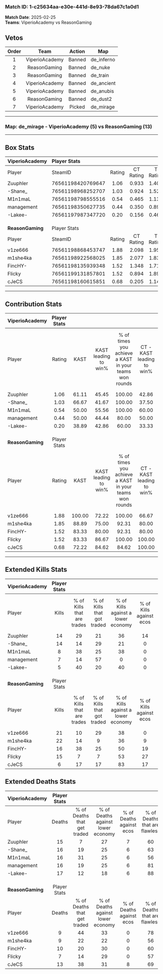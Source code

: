 ### Match ID: 1-c25634aa-e30e-441d-8e93-78da67c1a0d1  
**Match Date**: 2025-02-25  
**Teams**: ViperioAcademy vs ReasonGaming  

## Vetos  

| Order | Team | Action | Map |
| :---: | :--: | :----: | --- |
| 1 | ViperioAcademy | Banned | de_inferno |
| 2 | ReasonGaming | Banned | de_nuke |
| 3 | ReasonGaming | Banned | de_train |
| 4 | ViperioAcademy | Banned | de_ancient |
| 5 | ViperioAcademy | Banned | de_anubis |
| 6 | ReasonGaming | Banned | de_dust2 |
| 7 | ViperioAcademy | Picked | de_mirage |

---  

### **Map**: de_mirage - ViperioAcademy (5) vs ReasonGaming (13)  
---  

## Box Stats  

| **ViperioAcademy** | Player Stats      |        |           |          |        |       |       |         |        |      |     |
| :- | :- | :-: | :-: | :-: | :-: | :-: | :-: | :-: | :-: | :-: | :-: |
| Player             | SteamID           | Rating | CT Rating | T Rating |  KAST  |  ADR  | Kills | Assists | Deaths | K/D  | HS% |
| Zuuphler           | 76561198420769647 |  1.06  |   0.933   |  1.401   | 61.11  | 91.9  |  14   |    5    |   15   | 0.93 | 64  |
| -Shane_            | 76561198968252707 |  1.03  |   0.924   |  1.520   | 66.67  | 84.6  |  14   |    3    |   16   | 0.88 | 42  |
| M1n1maL            | 76561198798555516 |  0.54  |   0.465   |  1.131   | 50.00  | 56.2  |   8   |    4    |   16   | 0.50 | 87  |
| management         | 76561198350627735 |  0.44  |   0.350   |  0.895   | 50.00  | 44.2  |   7   |    2    |   16   | 0.44 | 14  |
| -Lakee-            | 76561197987347720 |  0.20  |   0.156   |  0.467   | 38.89  | 35.3  |   5   |    1    |   17   | 0.29 | 80  |
|                    |                   |        |           |          |        |       |       |         |        |      |     |
|                    |                   |        |           |          |        |       |       |         |        |      |     |
|                    |                   |        |           |          |        |       |       |         |        |      |     |
| **ReasonGaming**   | Player Stats      |        |           |          |        |       |       |         |        |      |     |
| Player             | SteamID           | Rating | CT Rating | T Rating |  KAST  |  ADR  | Kills | Assists | Deaths | K/D  | HS% |
| v1ze666            | 76561198868453747 |  1.88  |   2.098   |  1.957   | 100.00 | 99.9  |  21   |    5    |   9    | 2.33 | 52  |
| m1she4ka           | 76561198922568025 |  1.85  |   2.077   |  1.838   | 88.89  | 105.2 |  22   |    3    |   9    | 2.44 | 54  |
| FincHY-            | 76561198135939348 |  1.52  |   1.348   |  1.718   | 83.33  | 105.6 |  16   |    7    |   10   | 1.60 | 56  |
| Flicky             | 76561199131857801 |  1.52  |   0.894   |  1.892   | 83.33  | 94.7  |  15   |    7    |   7    | 2.14 | 46  |
| cJeCS              | 76561198160615851 |  0.68  |   0.205   |  1.145   | 72.22  | 51.2  |   6   |    5    |   13   | 0.46 | 100 |
---  

## Contribution Stats  

| **ViperioAcademy** | Player Stats |        |                      |                                                        |                           |                                                             |                          |                                                            |
| :- | :-: | :-: | :-: | :-: | :-: | :-: | :-: | :-: |
| Player             |    Rating    |  KAST  | KAST leading to win% | % of times you achieve a KAST in your teams won rounds | CT - KAST leading to win% | CT - % of times you achieve a KAST in your teams won rounds | T - KAST leading to win% | T - % of times you achieve a KAST in your teams won rounds |
| Zuuphler           |     1.06     | 61.11  |        45.45         |                         100.00                         |           42.86           |                           100.00                            |          50.00           |                           100.00                           |
| -Shane_            |     1.03     | 66.67  |        41.67         |                         100.00                         |           37.50           |                           100.00                            |          50.00           |                           100.00                           |
| M1n1maL            |     0.54     | 50.00  |        55.56         |                         100.00                         |           60.00           |                           100.00                            |          50.00           |                           100.00                           |
| management         |     0.44     | 50.00  |        44.44         |                         80.00                          |           50.00           |                            66.67                            |          40.00           |                           100.00                           |
| -Lakee-            |     0.20     | 38.89  |        42.86         |                         60.00                          |           33.33           |                            33.33                            |          50.00           |                           100.00                           |
|                    |              |        |                      |                                                        |                           |                                                             |                          |                                                            |
|                    |              |        |                      |                                                        |                           |                                                             |                          |                                                            |
|                    |              |        |                      |                                                        |                           |                                                             |                          |                                                            |
| **ReasonGaming**   | Player Stats |        |                      |                                                        |                           |                                                             |                          |                                                            |
| Player             |    Rating    |  KAST  | KAST leading to win% | % of times you achieve a KAST in your teams won rounds | CT - KAST leading to win% | CT - % of times you achieve a KAST in your teams won rounds | T - KAST leading to win% | T - % of times you achieve a KAST in your teams won rounds |
| v1ze666            |     1.88     | 100.00 |        72.22         |                         100.00                         |           66.67           |                           100.00                            |          75.00           |                           100.00                           |
| m1she4ka           |     1.85     | 88.89  |        75.00         |                         92.31                          |           80.00           |                           100.00                            |          72.73           |                           88.89                            |
| FincHY-            |     1.52     | 83.33  |        80.00         |                         92.31                          |           80.00           |                           100.00                            |          80.00           |                           88.89                            |
| Flicky             |     1.52     | 83.33  |        86.67         |                         100.00                         |          100.00           |                           100.00                            |          81.82           |                           100.00                           |
| cJeCS              |     0.68     | 72.22  |        84.62         |                         84.62                          |          100.00           |                            75.00                            |          80.00           |                           88.89                            |
---  

## Extended Kills Stats  

| **ViperioAcademy** | Player Stats |                            |                            |                                    |                         |                              |                                 |                                       |                    |           |
| :- | :-: | :-: | :-: | :-: | :-: | :-: | :-: | :-: | :-: | :-: |
| Player             |    Kills     | % of Kills that are trades | % of Kills that got traded | % of Kills against a lower economy | % of Kills against ecos | % of Kills that are flawless | % of Kills that are close duels | % of Kills that are assisted by flash | Pistol Round Kills | AWP Kills |
| Zuuphler           |      14      |             29             |             21             |                 36                 |           14            |              57              |                0                |                   0                   |         0          |     1     |
| -Shane_            |      14      |             14             |             29             |                 21                 |            0            |              57              |                7                |                   0                   |         0          |     2     |
| M1n1maL            |      8       |             38             |             25             |                 38                 |            0            |              63              |                0                |                  13                   |         0          |     2     |
| management         |      7       |             14             |             57             |                 0                  |            0            |              71              |                0                |                   0                   |         4          |     2     |
| -Lakee-            |      5       |             40             |             20             |                 40                 |            0            |             100              |                0                |                   0                   |         0          |     0     |
|                    |              |                            |                            |                                    |                         |                              |                                 |                                       |                    |           |
|                    |              |                            |                            |                                    |                         |                              |                                 |                                       |                    |           |
|                    |              |                            |                            |                                    |                         |                              |                                 |                                       |                    |           |
| **ReasonGaming**   | Player Stats |                            |                            |                                    |                         |                              |                                 |                                       |                    |           |
| Player             |    Kills     | % of Kills that are trades | % of Kills that got traded | % of Kills against a lower economy | % of Kills against ecos | % of Kills that are flawless | % of Kills that are close duels | % of Kills that are assisted by flash | Pistol Round Kills | AWP Kills |
| v1ze666            |      21      |             10             |             29             |                 38                 |            0            |              62              |               14                |                  10                   |         0          |     3     |
| m1she4ka           |      22      |             14             |             9              |                 36                 |            9            |              68              |                5                |                   5                   |         0          |     1     |
| FincHY-            |      16      |             38             |             25             |                 50                 |           19            |              81              |                6                |                   0                   |         0          |     1     |
| Flicky             |      15      |             7              |             7              |                 53                 |           27            |              67              |                0                |                   0                   |         6          |     2     |
| cJeCS              |      6       |             17             |             17             |                 83                 |           17            |              83              |                0                |                   0                   |         0          |     0     |
## Extended Deaths Stats  

| **ViperioAcademy** | Player Stats |                             |                                   |                          |                               |                            |                           |               |
| :- | :-: | :-: | :-: | :-: | :-: | :-: | :-: | :-: |
| Player             |    Deaths    | % of Deaths that get traded | % of Deaths against lower economy | % of Deaths against ecos | % of Deaths that are flawless | % of Deaths that are close | % of Deaths while blinded | Deaths to AWP |
| Zuuphler           |      15      |              7              |                27                 |            7             |              60               |             0              |             0             |       1       |
| -Shane_            |      16      |             19              |                25                 |            6             |              63               |             6              |            13             |       1       |
| M1n1maL            |      16      |             31              |                25                 |            6             |              56               |             13             |             0             |       1       |
| management         |      16      |             19              |                25                 |            6             |              81               |             6              |             0             |       3       |
| -Lakee-            |      17      |             12              |                18                 |            6             |              88               |             6              |             6             |       0       |
|                    |              |                             |                                   |                          |                               |                            |                           |               |
|                    |              |                             |                                   |                          |                               |                            |                           |               |
|                    |              |                             |                                   |                          |                               |                            |                           |               |
| **ReasonGaming**   | Player Stats |                             |                                   |                          |                               |                            |                           |               |
| Player             |    Deaths    | % of Deaths that get traded | % of Deaths against lower economy | % of Deaths against ecos | % of Deaths that are flawless | % of Deaths that are close | % of Deaths while blinded | Deaths to AWP |
| v1ze666            |      9       |             44              |                33                 |            0             |              78               |             11             |             0             |       0       |
| m1she4ka           |      9       |             22              |                22                 |            0             |              56               |             0              |             0             |       2       |
| FincHY-            |      10      |             20              |                30                 |            0             |              60               |             0              |             0             |       0       |
| Flicky             |      7       |             14              |                29                 |            0             |              57               |             0              |             0             |       1       |
| cJeCS              |      13      |             38              |                31                 |            8             |              69               |             0              |             8             |       1       |
